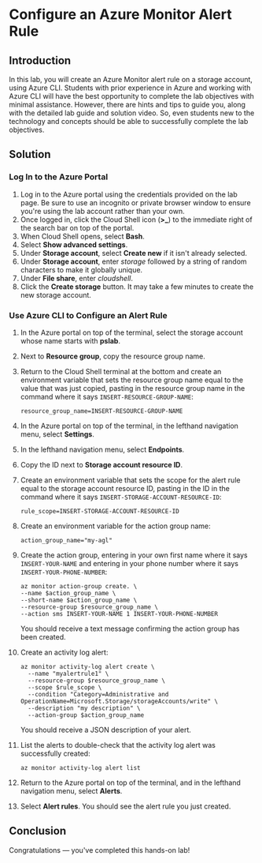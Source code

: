 # Configure an Azure Monitor Alert Rule
 
## Introduction
 
In this lab, you will create an Azure Monitor alert rule on a storage account, using Azure CLI. Students with prior experience in Azure and working with Azure CLI will have the best opportunity to complete the lab objectives with minimal assistance. However, there are hints and tips to guide you, along with the detailed lab guide and solution video. So, even students new to the technology and concepts should be able to successfully complete the lab objectives.
 
## Solution
 
### Log In to the Azure Portal
 
1. Log in to the Azure portal using the credentials provided on the lab page. Be sure to use an incognito or private browser window to ensure you're using the lab account rather than your own.
2. Once logged in, click the Cloud Shell icon (**>_**) to the immediate right of the search bar on top of the portal.
3. When Cloud Shell opens, select **Bash**.
4. Select **Show advanced settings**.
5. Under **Storage account**, select **Create new** if it isn't already selected.
6. Under **Storage account**, enter *storage* followed by a string of random characters to make it globally unique.
7. Under **File share**, enter *cloudshell*.
8. Click the **Create storage** button. It may take a few minutes to create the new storage account.

### Use Azure CLI to Configure an Alert Rule
 
1. In the Azure portal on top of the terminal, select the storage account whose name starts with **pslab**.
2. Next to **Resource group**, copy the resource group name.
3. Return to the Cloud Shell terminal at the bottom and create an environment variable that sets the resource group name equal to the value that was just copied, pasting in the resource group name in the command where it says `INSERT-RESOURCE-GROUP-NAME`:

    ```
    resource_group_name=INSERT-RESOURCE-GROUP-NAME
    ```

4. In the Azure portal on top of the terminal, in the lefthand navigation menu, select **Settings**.
5. In the lefthand navigation menu, select **Endpoints**.
6. Copy the ID next to **Storage account resource ID**.
7. Create an environment variable that sets the scope for the alert rule equal to the storage account resource ID, pasting in the ID in the command where it says `INSERT-STORAGE-ACCOUNT-RESOURCE-ID`:

    ```
    rule_scope=INSERT-STORAGE-ACCOUNT-RESOURCE-ID
    ```

8. Create an environment variable for the action group name:

    ```
    action_group_name="my-agl"
    ```

9. Create the action group, entering in your own first name where it says `INSERT-YOUR-NAME` and entering in your phone number where it says `INSERT-YOUR-PHONE-NUMBER`:

    ```
    az monitor action-group create. \
    --name $action_group_name \
    --short-name $action_group_name \
    --resource-group $resource_group_name \
    --action sms INSERT-YOUR-NAME 1 INSERT-YOUR-PHONE-NUMBER
    ```
    
    You should receive a text message confirming the action group has been created.


10. Create an activity log alert:

    ```
    az monitor activity-log alert create \
      --name "myalertrule1" \
      --resource-group $resource_group_name \
      --scope $rule_scope \
      --condition "Category=Administrative and OperationName=Microsoft.Storage/storageAccounts/write" \
      --description "my description" \
      --action-group $action_group_name
    ```
    
    You should receive a JSON description of your alert.

11. List the alerts to double-check that the activity log alert was successfully created:

    ```
    az monitor activity-log alert list
    ```

12. Return to the Azure portal on top of the terminal, and in the lefthand navigation menu, select **Alerts**.
13. Select **Alert rules**. You should see the alert rule you just created.
 
## Conclusion
 
Congratulations — you've completed this hands-on lab!

